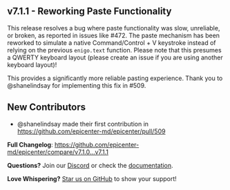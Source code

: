 ## v7.1.1 - Reworking Paste Functionality

This release resolves a bug where paste functionality was slow, unreliable, or broken, as reported in issues like #472. The paste mechanism has been reworked to simulate a native Command/Control + V keystroke instead of relying on the previous `enigo.text` function. Please note that this presumes a QWERTY keyboard layout (please create an issue if you are using another keyboard layout)!

This provides a significantly more reliable pasting experience. Thank you to @shanelindsay for implementing this fix in #509.

## New Contributors
* @shanelindsay made their first contribution in https://github.com/epicenter-md/epicenter/pull/509

**Full Changelog**: https://github.com/epicenter-md/epicenter/compare/v7.1.0...v7.1.1

**Questions?** Join our [Discord](https://go.epicenter.so/discord) or check the [documentation](https://github.com/epicenter-md/epicenter#readme).

**Love Whispering?** [Star us on GitHub](https://github.com/epicenter-md/epicenter) to show your support!
